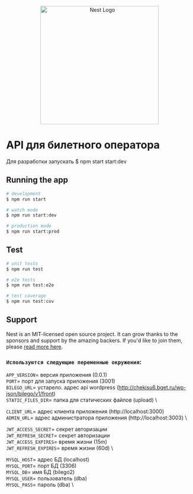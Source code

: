 <p align="center">
  <a href="http://nestjs.com/" target="blank"><img src="https://nestjs.com/img/logo_text.svg" width="320" alt="Nest Logo" /></a>
</p>

[circleci-image]: https://img.shields.io/circleci/build/github/nestjs/nest/master?token=abc123def456
[circleci-url]: https://circleci.com/gh/nestjs/nest

# API для билетного оператора

Для разработки запускать $ npm start start:dev

## Running the app

```bash
# development
$ npm run start

# watch mode
$ npm run start:dev

# production mode
$ npm run start:prod
```

## Test

```bash
# unit tests
$ npm run test

# e2e tests
$ npm run test:e2e

# test coverage
$ npm run test:cov
```

## Support

Nest is an MIT-licensed open source project. It can grow thanks to the sponsors and support by the amazing backers. If you'd like to join them, please [read more here](https://docs.nestjs.com/support).

### `Используются следующие переменные окружения`:
`APP_VERSION`= версия приложения (0.0.1) \
`PORT`= порт для запуска приложения (3001) \
`BILEGO_URL`= устарело. адрес api wordpress (http://chekisu6.bget.ru/wp-json/bilego/v1/front) \
`STATIC_FILES_DIR`= папка для статических файлов (upload) \

`CLIENT_URL`= адрес клиента приложения (http://localhost:3000) \
`ADMIN_URL`= адрес администратора приложения (http://localhost:3003) \

`JWT_ACCESS_SECRET`= секрет авторизации \
`JWT_REFRESH_SECRET`= секрет авторизации \
`JWT_ACCESS_EXPIRES`= время жизни (15m) \
`JWT_REFRESH_EXPIRES`= время жизни (60d) \

`MYSQL_HOST`= адрес БД (localhost) \
`MYSQL_PORT`= порт БД (3306) \
`MYSQL_DB`= имя БД (bilego2) \
`MYSQL_USER`= пользователь (dba) \
`MYSQL_PASS`= пароль (dba) \
